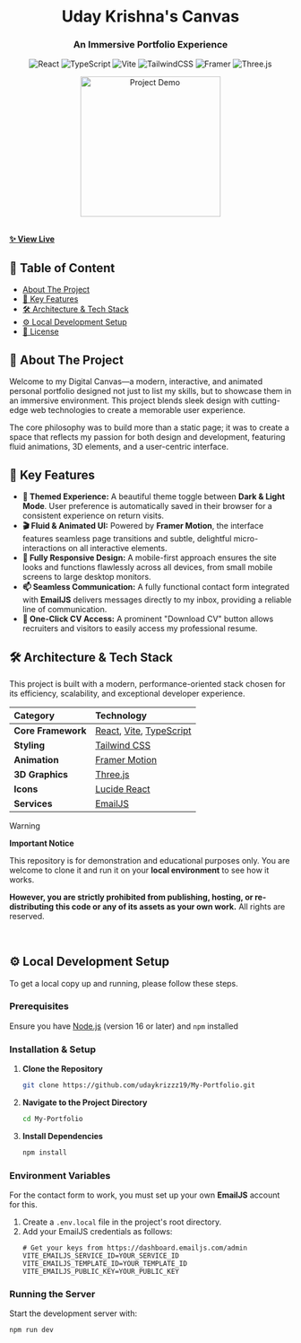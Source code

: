 <div align="center">

# Uday Krishna's Canvas

### An Immersive Portfolio Experience

![React](https://img.shields.io/badge/react-%2320232a.svg?style=for-the-badge&logo=react&logoColor=%2361DAFB)
![TypeScript](https://img.shields.io/badge/typescript-%23007ACC.svg?style=for-the-badge&logo=typescript&logoColor=white)
![Vite](https://img.shields.io/badge/vite-%23646CFF.svg?style=for-the-badge&logo=vite&logoColor=white)
![TailwindCSS](https://img.shields.io/badge/tailwindcss-%2338B2AC.svg?style=for-the-badge&logo=tailwind-css&logoColor=white)
![Framer](https://img.shields.io/badge/Framer-0055FF?style=for-the-badge&logo=framer&logoColor=white)
![Three.js](https://img.shields.io/badge/three.js-000000?style=for-the-badge&logo=three.js&logoColor=white)

</div>

<div align="center">

<img src="https://static.wixstatic.com/media/6cef79_2ed14995a4104c3ab61566bce9992255~mv2.gif" alt="Project Demo" width="250" height="250">

</div>

<br>


**[✨ View Live](https://portfolioo-six-gamma.vercel.app/)**
## 📖 Table of Content

- [About The Project](#-about-the-project)
- [🚀 Key Features](#-key-features)
- [🛠️ Architecture & Tech Stack](#️-architecture--tech-stack)
- [⚙️ Local Development Setup](#️-local-development-setup)
- [📜 License](#-license)

## 🎨 About The Project

Welcome to my Digital Canvas—a modern, interactive, and animated personal portfolio designed not just to list my skills, but to showcase them in an immersive environment. This project blends sleek design with cutting-edge web technologies to create a memorable user experience.

The core philosophy was to build more than a static page; it was to create a space that reflects my passion for both design and development, featuring fluid animations, 3D elements, and a user-centric interface.

## 🚀 Key Features

-   **🎨 Themed Experience:** A beautiful theme toggle between **Dark & Light Mode**. User preference is automatically saved in their browser for a consistent experience on return visits.
-   **🎬 Fluid & Animated UI:** Powered by **Framer Motion**, the interface features seamless page transitions and subtle, delightful micro-interactions on all interactive elements.
-   **📱 Fully Responsive Design:** A mobile-first approach ensures the site looks and functions flawlessly across all devices, from small mobile screens to large desktop monitors.
-   **📫 Seamless Communication:** A fully functional contact form integrated with **EmailJS** delivers messages directly to my inbox, providing a reliable line of communication.
-   **📄 One-Click CV Access:** A prominent "Download CV" button allows recruiters and visitors to easily access my professional resume.

## 🛠️ Architecture & Tech Stack

This project is built with a modern, performance-oriented stack chosen for its efficiency, scalability, and exceptional developer experience.

| Category           | Technology                                                                                             |
| :----------------- | :----------------------------------------------------------------------------------------------------- |
| **Core Framework** | [React](https://reactjs.org/), [Vite](https://vitejs.dev/), [TypeScript](https://www.typescriptlang.org/) |
| **Styling**        | [Tailwind CSS](https://tailwindcss.com/)                                                               |
| **Animation**      | [Framer Motion](https://www.framer.com/motion/)                                                        |
| **3D Graphics**    | [Three.js](https://threejs.org/)                                                                       |
| **Icons**          | [Lucide React](https://lucide.dev/)                                                                    |
| **Services**       | [EmailJS](https://www.emailjs.com/)                                                                    |



> [!WARNING]
> **Important Notice**
>
> This repository is for demonstration and educational purposes only. You are welcome to clone it and run it on your **local environment** to see how it works.
>
> **However, you are strictly prohibited from publishing, hosting, or re-distributing this code or any of its assets as your own work.** All rights are reserved.

<br>

## ⚙️ Local Development Setup

To get a local copy up and running, please follow these steps.

### **Prerequisites**

Ensure you have [Node.js](https://nodejs.org/) (version 16 or later) and `npm` installed

### **Installation & Setup**

1.  **Clone the Repository**
    ```bash
    git clone https://github.com/udaykrizzz19/My-Portfolio.git
    ```

2.  **Navigate to the Project Directory**
    ```bash
    cd My-Portfolio
    ```

3.  **Install Dependencies**
    ```bash
    npm install
    ```

### **Environment Variables**

For the contact form to work, you must set up your own **EmailJS** account for this.

1.  Create a `.env.local` file in the project's root directory.
2.  Add your EmailJS credentials as follows:
    ```.env
    # Get your keys from https://dashboard.emailjs.com/admin
    VITE_EMAILJS_SERVICE_ID=YOUR_SERVICE_ID
    VITE_EMAILJS_TEMPLATE_ID=YOUR_TEMPLATE_ID
    VITE_EMAILJS_PUBLIC_KEY=YOUR_PUBLIC_KEY
    ```

### **Running the Server**

Start the development server with:

```bash
npm run dev
